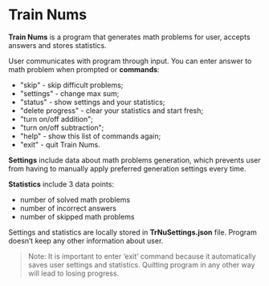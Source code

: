 # Train Nums

**Train Nums** is a program that generates math problems for user, accepts answers and stores statistics.

User communicates with program through input. You can enter answer to math problem when prompted or **commands**:

- "skip" - skip difficult problems;
- "settings" - change max sum;
- "status" - show settings and your statistics;
- "delete progress" - clear your statistics and start fresh;
- "turn on/off addition";
- "turn on/off subtraction";
- "help" - show this list of commands again;
- "exit" - quit Train Nums.

**Settings** include data about math problems generation, which prevents user from having to manually apply preferred generation settings every time.

**Statistics** include 3 data points:

- number of solved math problems
- number of incorrect answers
- number of skipped math problems

Settings and statistics are locally stored in **TrNuSettings.json** file. Program doesn’t keep any other information about user.

> Note: It is important to enter ‘exit’ command because it automatically saves user settings and statistics. Quitting program in any other way will lead to losing progress.
